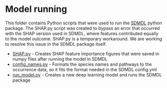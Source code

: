 # Model running
This folder contains Python scripts that were used to run the [SDMDL](https://github.com/naturalis/sdmdl)
python 
package. The SHAP.py script was created to bypass an error that occurred with 
the SHAP version used in SDMDL, where features contributed equally to the
model outcome. SHAP.py is a temporary workaround. We are working to resolve this
issue in the SDMDL package itself.

* [SHAP.py](https://github.com/naturalis/sdmdl-pollinators/blob/main/Model%20Running/SHAP.py) - Creates SHAP feature importance figures that were saved in numpy files after running the model in SDMDL
* [config_names.py](https://github.com/naturalis/sdmdl-pollinators/blob/main/Model%20Running/config_names.py) - Formats the species names and pathways to the occurrence data, so it fits the format needed in the SDMDL config.yml
* [run_model.py](https://github.com/naturalis/sdmdl-pollinators/blob/main/Model%20Running/run_model.py) - Creates a new deep learning model and runs the SDMDL package